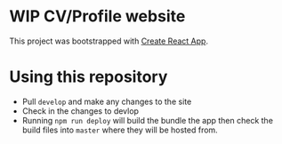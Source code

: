 # WIP CV/Profile website

This project was bootstrapped with [Create React App](https://github.com/facebook/create-react-app).

# Using this repository
- Pull `develop` and make any changes to the site
- Check in the changes to devlop
- Running `npm run deploy` will build the bundle the app then check the build files into `master` where they will be hosted from.

